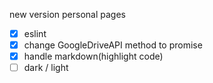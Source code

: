 new version personal pages

- [x] eslint
- [x] change GoogleDriveAPI method to promise
- [x] handle markdown(highlight code)
- [ ] dark / light
